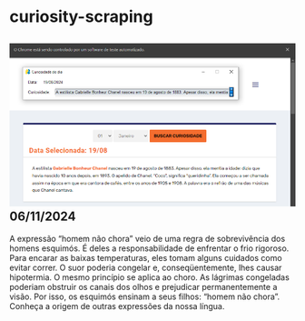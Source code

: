 # curiosity-scraping
![Budget](./execucao.png)
06/11/2024
-
A expressão “homem não chora” veio de uma regra de sobrevivência dos homens esquimós. É deles a responsabilidade de enfrentar o frio rigoroso. Para encarar as baixas temperaturas, eles tomam alguns cuidados como evitar correr. O suor poderia congelar e, conseqüentemente, lhes causar hipotermia. O mesmo princípio se aplica ao choro. As lágrimas congeladas poderiam obstruir os canais dos olhos e prejudicar permanentemente a visão. Por isso, os esquimós ensinam a seus filhos: “homem não chora”. Conheça a origem de outras expressões da nossa língua.
